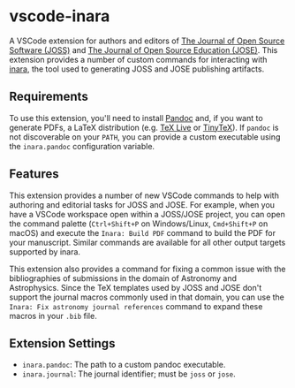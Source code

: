 # vscode-inara

A VSCode extension for authors and editors of [The Journal of Open Source
Software (JOSS)](https://joss.theoj.org/) and [The Journal of Open Source
Education (JOSE)](https://jose.theoj.org/). This extension provides a number of
custom commands for interacting with
[inara](https://github.com/openjournals/inara), the tool used to generating
JOSS and JOSE publishing artifacts.

## Requirements

To use this extension, you'll need to install [Pandoc](https://pandoc.org) and,
if you want to generate PDFs, a LaTeX distribution (e.g. [TeX
Live](https://www.tug.org/texlive) or [TinyTeX](https://yihui.org/tinytex)). If
`pandoc` is not discoverable on your `PATH`, you can provide a custom executable
using the `inara.pandoc` configuration variable.

## Features

This extension provides a number of new VSCode commands to help with authoring
and editorial tasks for JOSS and JOSE. For example, when you have a VSCode
workspace open within a JOSS/JOSE project, you can open the command palette
(`Ctrl+Shift+P` on Windows/Linux, `Cmd+Shift+P` on macOS) and execute the
`Inara: Build PDF` command to build the PDF for your manuscript. Similar
commands are available for all other output targets supported by inara.

This extension also provides a command for fixing a common issue with the
bibliographies of submissions in the domain of Astronomy and Astrophysics. Since
the TeX templates used by JOSS and JOSE don't support the journal macros
commonly used in that domain, you can use the `Inara: Fix astronomy journal
references` command to expand these macros in your `.bib` file.

## Extension Settings

- `inara.pandoc`: The path to a custom pandoc executable.
- `inara.journal`: The journal identifier; must be `joss` or `jose`.
